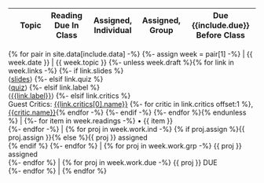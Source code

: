 ||Topic| Reading Due In Class | Assigned, Individual | Assigned, Group | Due {{include.due}} Before Class |
|--|--|--|--|--|--|
{% for pair in site.data[include.data] -%}
  {%- assign week = pair[1] -%}
  | {{ week.date }} | {{ week.topic }}
  {%- unless week.draft %}{% for link in week.links -%}
    {%- if link.slides %} <br>⟨[slides]({{link.slides}})⟩
    {%- elsif link.quiz %} <br>⟨[quiz]({{link.quiz}})⟩
    {%- elsif link.label %} <br>⟨[{{link.label}}]({{link.url}})⟩
    {%- elsif link.critics %} <br>Guest Critics: [{{link.critics[0].name}}]({{link.critics[0].url}})
      {%- for critic in link.critics offset:1 %}, [{{critic.name}}]({{critic.url}}){% endfor -%}
    {%- endif -%}
  {%- endfor %}{% endunless %} | {%- for item in week.readings -%}
    <span class="outdent">• </span>{{ item }}<br>
  {%- endfor -%} | {% for proj in week.work.ind -%}
    {% if proj.assign %}{{ proj.assign }}{% else %}{{ proj }} assigned<br>{% endif %}
  {%- endfor %} | {% for proj in week.work.grp -%}
    {{ proj }} assigned<br>
  {%- endfor %} | {% for proj in week.work.due -%}
    {{ proj }} DUE<br>
  {%- endfor %} |
{% endfor %}

